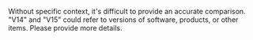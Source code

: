 Without specific context, it's difficult to provide an accurate comparison. "V14" and "V15" could refer to versions of software, products, or other items. Please provide more details.